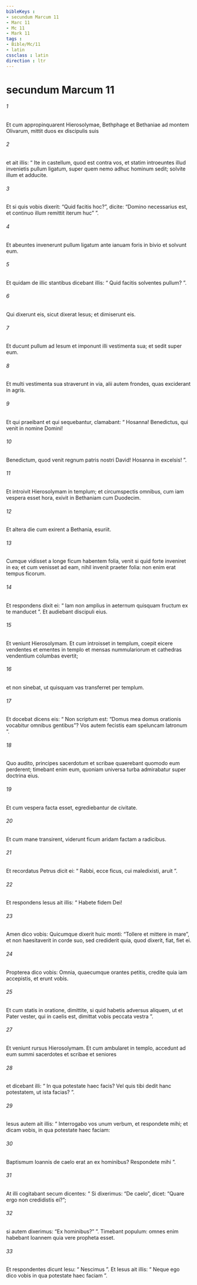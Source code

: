 ```yaml
---
bibleKeys : 
- secundum Marcum 11
- Marc 11
- Mc 11
- Mark 11
tags : 
- Bible/Mc/11
- latin
cssclass : latin
direction : ltr
---
```


# secundum Marcum 11

###### 1
Et cum appropinquarent Hierosolymae, Bethphage et Bethaniae ad montem Olivarum, mittit duos ex discipulis suis 
###### 2
et ait illis: “ Ite in castellum, quod est contra vos, et statim introeuntes illud invenietis pullum ligatum, super quem nemo adhuc hominum sedit; solvite illum et adducite. 
###### 3
Et si quis vobis dixerit: “Quid facitis hoc?”, dicite: “Domino necessarius est, et continuo illum remittit iterum huc” ”. 
###### 4
Et abeuntes invenerunt pullum ligatum ante ianuam foris in bivio et solvunt eum. 
###### 5
Et quidam de illic stantibus dicebant illis: “ Quid facitis solventes pullum? ”. 
###### 6
Qui dixerunt eis, sicut dixerat Iesus; et dimiserunt eis. 
###### 7
Et ducunt pullum ad Iesum et imponunt illi vestimenta sua; et sedit super eum. 
###### 8
Et multi vestimenta sua straverunt in via, alii autem frondes, quas exciderant in agris. 
###### 9
Et qui praeibant et qui sequebantur, clamabant: “ Hosanna! Benedictus, qui venit in nomine Domini! 
###### 10
Benedictum, quod venit regnum patris nostri David! Hosanna in excelsis! ”.
###### 11
Et introivit Hierosolymam in templum; et circumspectis omnibus, cum iam vespera esset hora, exivit in Bethaniam cum Duodecim.
###### 12
Et altera die cum exirent a Bethania, esuriit. 
###### 13
Cumque vidisset a longe ficum habentem folia, venit si quid forte inveniret in ea; et cum venisset ad eam, nihil invenit praeter folia: non enim erat tempus ficorum. 
###### 14
Et respondens dixit ei: “ Iam non amplius in aeternum quisquam fructum ex te manducet ”. Et audiebant discipuli eius.
###### 15
Et veniunt Hierosolymam. Et cum introisset in templum, coepit eicere vendentes et ementes in templo et mensas nummulariorum et cathedras vendentium columbas evertit; 
###### 16
et non sinebat, ut quisquam vas transferret per templum. 
###### 17
Et docebat dicens eis: “ Non scriptum est: “Domus mea domus orationis vocabitur omnibus gentibus”? Vos autem fecistis eam speluncam latronum ”.
###### 18
Quo audito, principes sacerdotum et scribae quaerebant quomodo eum perderent; timebant enim eum, quoniam universa turba admirabatur super doctrina eius. 
###### 19
Et cum vespera facta esset, egrediebantur de civitate.
###### 20
Et cum mane transirent, viderunt ficum aridam factam a radicibus. 
###### 21
Et recordatus Petrus dicit ei: “ Rabbi, ecce ficus, cui maledixisti, aruit ”. 
###### 22
Et respondens Iesus ait illis: “ Habete fidem Dei! 
###### 23
Amen dico vobis: Quicumque dixerit huic monti: “Tollere et mittere in mare”, et non haesitaverit in corde suo, sed crediderit quia, quod dixerit, fiat, fiet ei. 
###### 24
Propterea dico vobis: Omnia, quaecumque orantes petitis, credite quia iam accepistis, et erunt vobis. 
###### 25
Et cum statis in oratione, dimittite, si quid habetis adversus aliquem, ut et Pater vester, qui in caelis est, dimittat vobis peccata vestra ”. 
###### 27
Et veniunt rursus Hierosolymam. Et cum ambularet in templo, accedunt ad eum summi sacerdotes et scribae et seniores 
###### 28
et dicebant illi: “ In qua potestate haec facis? Vel quis tibi dedit hanc potestatem, ut ista facias? ”. 
###### 29
Iesus autem ait illis: “ Interrogabo vos unum verbum, et respondete mihi; et dicam vobis, in qua potestate haec faciam: 
###### 30
Baptismum Ioannis de caelo erat an ex hominibus? Respondete mihi ”. 
###### 31
At illi cogitabant secum dicentes: “ Si dixerimus: “De caelo”, dicet: “Quare ergo non credidistis ei?”; 
###### 32
si autem dixerimus: “Ex hominibus?” ”. Timebant populum: omnes enim habebant Ioannem quia vere propheta esset. 
###### 33
Et respondentes dicunt Iesu: “ Nescimus ”. Et Iesus ait illis: “ Neque ego dico vobis in qua potestate haec faciam ”.
